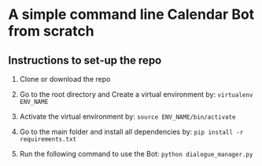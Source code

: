 # A simple command line Calendar Bot from scratch

## Instructions to set-up the repo

1. Clone or download the repo

2. Go to the root directory and Create a virtual environment by:
`virtualenv ENV_NAME`

3. Activate the virtual environment by:
`source ENV_NAME/bin/activate`
    
3. Go to the main folder and install all dependencies by:
`pip install -r requirements.txt`

4. Run the following command to use the Bot:
`python dialogue_manager.py`
 
